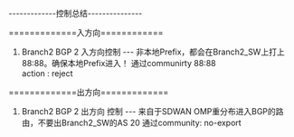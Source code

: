 -------------控制总结---------------

=============入方向============

1. Branch2 BGP 2 入方向控制 --- 非本地Prefix，都会在Branch2_SW上打上88:88。确保本地Prefix进入！
   通过communirty 88:88  
   action : reject 

=============出方向=============

1.  Branch2 BGP 2 出方向 控制  --- 来自于SDWAN OMP重分布进入BGP的路由，不要出Branch2_SW的AS 20
    通过community: no-export





